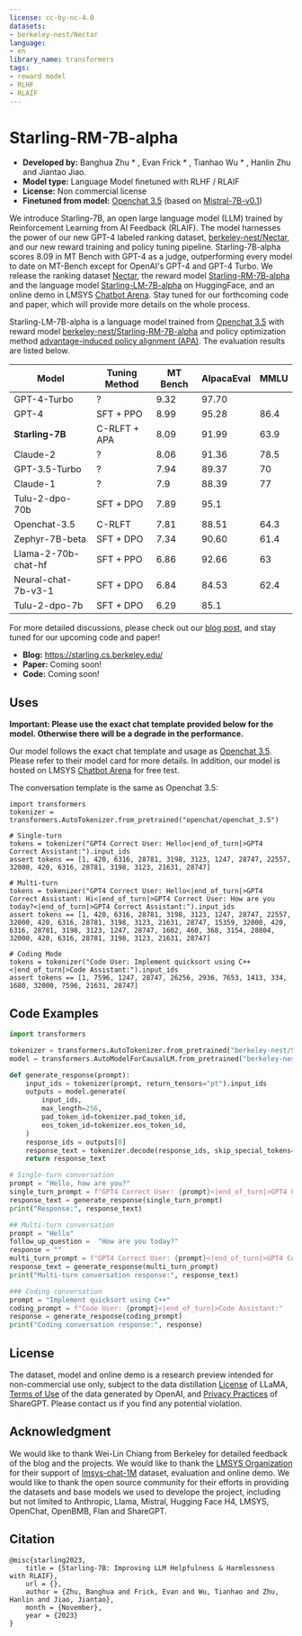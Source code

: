```yaml
---
license: cc-by-nc-4.0
datasets:
- berkeley-nest/Nectar
language:
- en
library_name: transformers
tags:
- reward model
- RLHF
- RLAIF
---
```

# Starling-RM-7B-alpha

<!-- Provide a quick summary of what the model is/does. -->

- **Developed by:** Banghua Zhu * , Evan Frick * , Tianhao Wu * , Hanlin Zhu and Jiantao Jiao.
- **Model type:** Language Model finetuned with RLHF / RLAIF
- **License:** Non commercial license
- **Finetuned from model:** [Openchat 3.5](https://huggingface.co/openchat/openchat_3.5) (based on [Mistral-7B-v0.1](https://huggingface.co/mistralai/Mistral-7B-v0.1))
 


We introduce Starling-7B, an open large language model (LLM) trained by Reinforcement Learning from AI Feedback (RLAIF). The model harnesses the power of our new GPT-4 labeled ranking dataset, [berkeley-nest/Nectar](https://huggingface.co/datasets/berkeley-nest/Nectar), and our new reward training and policy tuning pipeline. Starling-7B-alpha scores 8.09 in MT Bench with GPT-4 as a judge, outperforming every model to date on MT-Bench except for OpenAI's GPT-4 and GPT-4 Turbo. We release the ranking dataset [Nectar](https://huggingface.co/datasets/berkeley-nest/Nectar), the reward model [Starling-RM-7B-alpha](https://huggingface.co/berkeley-nest/Starling-RM-7B-alpha) and the language model [Starling-LM-7B-alpha](https://huggingface.co/berkeley-nest/Starling-LM-7B-alpha) on HuggingFace, and an online demo in LMSYS [Chatbot Arena](https://chat.lmsys.org). Stay tuned for our forthcoming code and paper, which will provide more details on the whole process.

Starling-LM-7B-alpha is a language model trained from [Openchat 3.5](https://huggingface.co/openchat/openchat_3.5) with reward model [berkeley-nest/Starling-RM-7B-alpha](https://huggingface.co/berkeley-nest/Starling-RM-7B-alpha) and policy optimization method [advantage-induced policy alignment (APA)](https://arxiv.org/abs/2306.02231). The evaluation results are listed below.


| Model                 | Tuning Method    | MT Bench | AlpacaEval | MMLU |
|-----------------------|------------------|----------|------------|------|
| GPT-4-Turbo           | ?                | 9.32     | 97.70      |      |
| GPT-4                 | SFT + PPO        | 8.99     | 95.28      | 86.4 |
| **Starling-7B**           | C-RLFT + APA     | 8.09     | 91.99      | 63.9 |
| Claude-2              | ?                | 8.06     | 91.36      | 78.5 |
| GPT-3.5-Turbo         | ?                | 7.94     | 89.37      | 70   |
| Claude-1              | ?                | 7.9      | 88.39      | 77   |
| Tulu-2-dpo-70b        | SFT + DPO        | 7.89     | 95.1       |      |
| Openchat-3.5          | C-RLFT           | 7.81     | 88.51      | 64.3 |
| Zephyr-7B-beta        | SFT + DPO        | 7.34     | 90.60      | 61.4 |
| Llama-2-70b-chat-hf   | SFT + PPO        | 6.86     | 92.66      | 63   |
| Neural-chat-7b-v3-1   | SFT + DPO        | 6.84     | 84.53      | 62.4 | 
| Tulu-2-dpo-7b         | SFT + DPO        | 6.29     | 85.1       |      |



For more detailed discussions, please check out our [blog post](https://starling.cs.berkeley.edu), and stay tuned for our upcoming code and paper!
<!-- Provide the basic links for the model. -->

- **Blog:** https://starling.cs.berkeley.edu/
- **Paper:** Coming soon!
- **Code:** Coming soon!



## Uses

<!-- Address questions around how the model is intended to be used, including the foreseeable users of the model and those affected by the model. -->

**Important: Please use the exact chat template provided below for the model. Otherwise there will be a degrade in the performance.**

Our model follows the exact chat template and usage as [Openchat 3.5](https://huggingface.co/openchat/openchat_3.5). Please refer to their model card for more details.
In addition, our model is hosted on LMSYS [Chatbot Arena](https://chat.lmsys.org) for free test.

The conversation template is the same as Openchat 3.5:
```
import transformers
tokenizer = transformers.AutoTokenizer.from_pretrained("openchat/openchat_3.5")

# Single-turn
tokens = tokenizer("GPT4 Correct User: Hello<|end_of_turn|>GPT4 Correct Assistant:").input_ids
assert tokens == [1, 420, 6316, 28781, 3198, 3123, 1247, 28747, 22557, 32000, 420, 6316, 28781, 3198, 3123, 21631, 28747]

# Multi-turn
tokens = tokenizer("GPT4 Correct User: Hello<|end_of_turn|>GPT4 Correct Assistant: Hi<|end_of_turn|>GPT4 Correct User: How are you today?<|end_of_turn|>GPT4 Correct Assistant:").input_ids
assert tokens == [1, 420, 6316, 28781, 3198, 3123, 1247, 28747, 22557, 32000, 420, 6316, 28781, 3198, 3123, 21631, 28747, 15359, 32000, 420, 6316, 28781, 3198, 3123, 1247, 28747, 1602, 460, 368, 3154, 28804, 32000, 420, 6316, 28781, 3198, 3123, 21631, 28747]

# Coding Mode
tokens = tokenizer("Code User: Implement quicksort using C++<|end_of_turn|>Code Assistant:").input_ids
assert tokens == [1, 7596, 1247, 28747, 26256, 2936, 7653, 1413, 334, 1680, 32000, 7596, 21631, 28747]
```
## Code Examples

```python
import transformers

tokenizer = transformers.AutoTokenizer.from_pretrained("berkeley-nest/Starling-LM-7B-alpha")
model = transformers.AutoModelForCausalLM.from_pretrained("berkeley-nest/Starling-LM-7B-alpha")

def generate_response(prompt):
    input_ids = tokenizer(prompt, return_tensors="pt").input_ids
    outputs = model.generate(
        input_ids,
        max_length=256,
        pad_token_id=tokenizer.pad_token_id,
        eos_token_id=tokenizer.eos_token_id,
    )
    response_ids = outputs[0]
    response_text = tokenizer.decode(response_ids, skip_special_tokens=True)
    return response_text

# Single-turn conversation
prompt = "Hello, how are you?"
single_turn_prompt = f"GPT4 Correct User: {prompt}<|end_of_turn|>GPT4 Correct Assistant:"
response_text = generate_response(single_turn_prompt)
print("Response:", response_text)

## Multi-turn conversation
prompt = "Hello"
follow_up_question =  "How are you today?"
response = ""
multi_turn_prompt = f"GPT4 Correct User: {prompt}<|end_of_turn|>GPT4 Correct Assistant: {response}<|end_of_turn|>GPT4 Correct User: {follow_up_question}<|end_of_turn|>GPT4 Correct Assistant:"
response_text = generate_response(multi_turn_prompt)
print("Multi-turn conversation response:", response_text)

### Coding conversation
prompt = "Implement quicksort using C++"
coding_prompt = f"Code User: {prompt}<|end_of_turn|>Code Assistant:"
response = generate_response(coding_prompt)
print("Coding conversation response:", response)
```

## License
The dataset, model and online demo is a research preview intended for non-commercial use only, subject to the data distillation [License](https://github.com/facebookresearch/llama/blob/main/MODEL_CARD.md) of LLaMA, [Terms of Use](https://openai.com/policies/terms-of-use) of the data generated by OpenAI, and [Privacy Practices](https://chrome.google.com/webstore/detail/sharegpt-share-your-chatg/daiacboceoaocpibfodeljbdfacokfjb) of ShareGPT. Please contact us if you find any potential violation.


## Acknowledgment
We would like to thank Wei-Lin Chiang from Berkeley for detailed feedback of the blog and the projects. We would like to thank the [LMSYS Organization](https://lmsys.org/) for their support of [lmsys-chat-1M](https://huggingface.co/datasets/lmsys/lmsys-chat-1m) dataset, evaluation and online demo. We would like to thank the open source community for their efforts in providing the datasets and base models we used to develope the project, including but not limited to Anthropic, Llama, Mistral, Hugging Face H4, LMSYS, OpenChat, OpenBMB, Flan and ShareGPT.

## Citation
```
@misc{starling2023,
    title = {Starling-7B: Improving LLM Helpfulness & Harmlessness with RLAIF},
    url = {},
    author = {Zhu, Banghua and Frick, Evan and Wu, Tianhao and Zhu, Hanlin and Jiao, Jiantao},
    month = {November},
    year = {2023}
}
```
